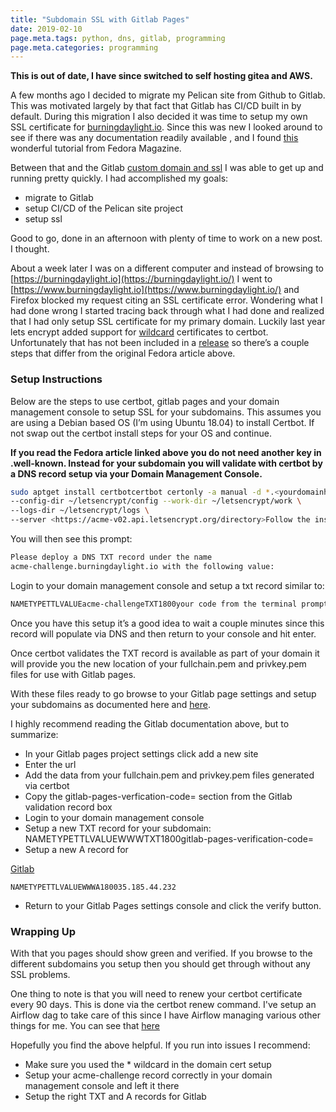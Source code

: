 ```yaml
---
title: "Subdomain SSL with Gitlab Pages"
date: 2019-02-10
page.meta.tags: python, dns, gitlab, programming
page.meta.categories: programming
---
```


**This is out of date, I have since switched to self hosting gitea and AWS.**

A few months ago I decided to migrate my Pelican site from Github to Gitlab. This was motivated largely by that fact
that Gitlab has CI/CD built in by default. During this migration I also decided it was time to setup my own SSL
certificate for [burningdaylight.io](https://burningdaylight.io/). Since this was new I looked around to see if there
was any documentation readily available , and I
found [this](https://fedoramagazine.org/gitlab-pelican-lets-encrypt-secure-blog/) wonderful tutorial from Fedora
Magazine.

Between that and the
Gitlab [custom domain and ssl](https://docs.gitlab.com/ee/user/project/pages/getting_started_part_three.html) I was able
to get up and running pretty quickly. I had accomplished my goals:

* migrate to Gitlab
* setup CI/CD of the Pelican site project
* setup ssl

Good to go, done in an afternoon with plenty of time to work on a new post. I thought.

About a week later I was on a different computer and instead of browsing
to [https://burningdaylight.io](https://burningdaylight.io/) I went
to [https://www.burningdaylight.io](https://www.burningdaylight.io/) and Firefox blocked my request citing an SSL
certificate error. Wondering what I had done wrong I started tracing back through what I had done and realized that I
had only setup SSL certificate for my primary domain. Luckily last year lets encrypt added support
for [wildcard](https://community.letsencrypt.org/t/certbot-0-22-0-release-with-acmev2-and-wildcard-support/55061)
certificates to certbot. Unfortunately that has not been included in
a [release](https://community.letsencrypt.org/t/certbot-the-currently-selected-acme-ca-endpoint-does-not-support-issuing-wildcard-certificates/55667/8)
so there’s a couple steps that differ from the original Fedora article above.

### Setup Instructions

Below are the steps to use certbot, gitlab pages and your domain management console to setup SSL for your subdomains.
This assumes you are using a Debian based OS (I’m using Ubuntu 18.04) to install Certbot. If not swap out the certbot
install steps for your OS and continue.

**If you read the Fedora article linked above you do not need another key in **.well-known**. Instead for your subdomain
you will validate with certbot by a DNS record setup via your Domain Management Console.**

```bash
sudo aptget install certbotcertbot certonly -a manual -d *.<yourdomainhere>.<topleveldomainhere> \  
--config-dir ~/letsencrypt/config --work-dir ~/letsencrypt/work \  
--logs-dir ~/letsencrypt/logs \  
--server <https://acme-v02.api.letsencrypt.org/directory>Follow the instructions entering your email, reviewing ToS, etc
```

You will then see this prompt:

```bash
Please deploy a DNS TXT record under the name  
acme-challenge.burningdaylight.io with the following value:
```

Login to your domain management console and setup a txt record similar to:

```bash
NAMETYPETTLVALUEacme-challengeTXT1800your code from the terminal prompt above
```

Once you have this setup it’s a good idea to wait a couple minutes since this record will populate via DNS and then
return to your console and hit enter.

Once certbot validates the TXT record is available as part of your domain it will provide you the new location of your
fullchain.pem and privkey.pem files for use with Gitlab pages.

With these files ready to go browse to your Gitlab page settings and setup your subdomains as documented here
and [here](https://docs.gitlab.com/ee/user/project/pages/getting_started_part_three.html).

I highly recommend reading the Gitlab documentation above, but to summarize:

* In your Gitlab pages project settings click add a new site
* Enter the url
* Add the data from your fullchain.pem and privkey.pem files generated via certbot
* Copy the gitlab-pages-verfication-code= section from the Gitlab validation record box
* Login to your domain management console
* Setup a new TXT record for your subdomain: NAMETYPETTLVALUEWWWTXT1800gitlab-pages-verification-code=
* Setup a new A record for

[Gitlab](https://docs.gitlab.com/ee/user/project/pages/getting_started_part_three.html)

```text
NAMETYPETTLVALUEWWWA180035.185.44.232
```

* Return to your Gitlab Pages settings console and click the verify button.

### Wrapping Up

With that you pages should show green and verified. If you browse to the different subdomains you setup then you should
get through without any SSL problems.

One thing to note is that you will need to renew your certbot certificate every 90 days. This is done via the certbot
renew command. I've setup an Airflow dag to take care of this since I have Airflow managing various other things for me.
You can see that [here](https://gitlab.com/n0mn0m/docker-airflow)

Hopefully you find the above helpful. If you run into issues I recommend:

* Make sure you used the * wildcard in the domain cert setup
* Setup your acme-challenge record correctly in your domain management console and left it there
* Setup the right TXT and A records for Gitlab
  